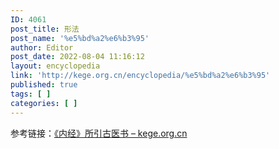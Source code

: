 ```yaml
---
ID: 4061
post_title: 形法
post_name: '%e5%bd%a2%e6%b3%95'
author: Editor
post_date: 2022-08-04 11:16:12
layout: encyclopedia
link: 'http://kege.org.cn/encyclopedia/%e5%bd%a2%e6%b3%95'
published: true
tags: [ ]
categories: [ ]
---
```

参考链接：<a href="http://kege.org.cn/encyclopedia/%e3%80%8a%e5%86%85%e7%bb%8f%e3%80%8b%e6%89%80%e5%bc%95%e5%8f%a4%e5%8c%bb%e4%b9%a6">《内经》所引古医书 – kege.org.cn</a>